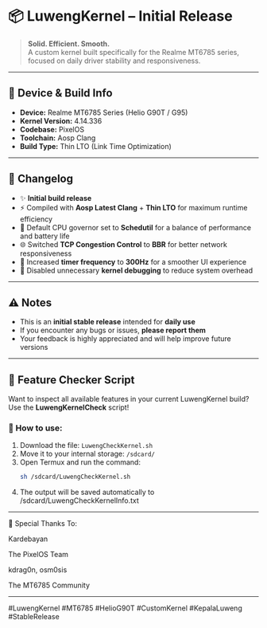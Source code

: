 # 📦 LuwengKernel – Initial Release

> **Solid. Efficient. Smooth.**  
> A custom kernel built specifically for the Realme MT6785 series, focused on daily driver stability and responsiveness.

---

## 📱 Device & Build Info
- **Device:** Realme MT6785 Series (Helio G90T / G95)
- **Kernel Version:** 4.14.336
- **Codebase:** PixelOS
- **Toolchain:** Aosp Clang
- **Build Type:** Thin LTO (Link Time Optimization)

---

## 📝 Changelog
- ✨ **Initial build release**
- ⚡ Compiled with **Aosp Latest Clang** + **Thin LTO** for maximum runtime efficiency
- 🚀 Default CPU governor set to **Schedutil** for a balance of performance and battery life
- 🌐 Switched **TCP Congestion Control** to **BBR** for better network responsiveness
- 💨 Increased **timer frequency** to **300Hz** for a smoother UI experience
- 🧹 Disabled unnecessary **kernel debugging** to reduce system overhead

---

## ⚠️ Notes
- This is an **initial stable release** intended for **daily use**
- If you encounter any bugs or issues, **please report them**
- Your feedback is highly appreciated and will help improve future versions

---

## 🔧 Feature Checker Script

Want to inspect all available features in your current LuwengKernel build?  
Use the **LuwengKernelCheck** script!

### 📖 How to use:
1. Download the file: `LuwengCheckKernel.sh`
2. Move it to your internal storage: `/sdcard/`
3. Open Termux and run the command:
   ```bash
   sh /sdcard/LuwengCheckKernel.sh

4. The output will be saved automatically to /sdcard/LuwengCheckKernelInfo.txt




---

🙏 Special Thanks To:

Kardebayan

The PixelOS Team

kdrag0n, osm0sis

The MT6785 Community



---

#LuwengKernel #MT6785 #HelioG90T #CustomKernel #KepalaLuweng #StableRelease
